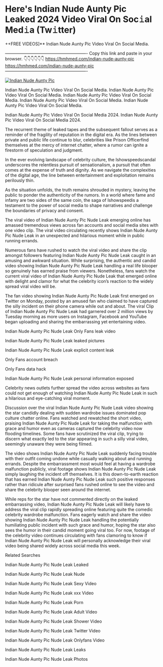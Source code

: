 # Here's Indian Nude Aunty Pic Leaked 2024 Video Viral On Soc𝚒al Med𝚒a (Tw𝚒tter)

++FREE VIDEOS]** Indian Nude Aunty Pic Video Viral On Social Media.

———————————————————-
Copy this link and paste in your browser.
👇👇👇👇👇👇
https://hmhmed.com/indian-nude-aunty-pic
https://hmhmed.com/indian-nude-aunty-pic
———————————————————-

[![Indian Nude Aunty Pic](https://i.imgur.com/dJHk4Zq.gif)](https://hmhmed.com/indian-nude-aunty-pic)

Indian Nude Aunty Pic Video Viral On Social Media. Indian Nude Aunty Pic Video Viral On Social Media. Indian Nude Aunty Pic Video Viral On Social Media. Indian Nude Aunty Pic Video Viral On Social Media. Indian Nude Aunty Pic Video Viral On Social Media.

Indian Nude Aunty Pic Video Viral On Social Media 2024. Indian Nude Aunty Pic Video Viral On Social Media 2024.

The recurrent theme of leaked tapes and the subsequent fallout serves as a reminder of the fragility of reputation in the digital era. As the lines between private and public life continue to blur, celebrities like Prison Officerfind themselves at the mercy of internet chatter, where a rumor can ignite a firestorm of speculation and judgment.

In the ever evolving landscape of celebrity culture, the Ishowspeedscandal underscores the relentless pursuit of sensationalism, a pursuit that often comes at the expense of truth and dignity. As we navigate the complexities of the digital age, the line between entertainment and exploitation remains perilously thin.

As the situation unfolds, the truth remains shrouded in mystery, leaving the public to ponder the authenticity of the rumors. In a world where fame and infamy are two sides of the same coin, the saga of Ishowspeedis a testament to the power of social media to shape narratives and challenge the boundaries of privacy and consent.

The viral video of Indian Nude Aunty Pic Nude Leak emerging online has amassed tremendous views across fan accounts and social media sites with one video clip. The viral video circulating recently shows Indian Nude Aunty Pic Nude Leak in an unexpected and hilarious moment while in public running errands.

Numerous fans have rushed to watch the viral video and share the clip amongst followers featuring Indian Nude Aunty Pic Nude Leak caught in an amusing and awkward situation. While surprising, the authentic and candid video showing Indian Nude Aunty Pic Nude Leak handling a real life blooper so genuinely has earned praise from viewers. Nonetheless, fans watch the current viral video of Indian Nude Aunty Pic Nude Leak that emerged online with delight and clamor for what the celebrity icon’s reaction to the widely spread viral video will be.

The fan video showing Indian Nude Aunty Pic Nude Leak first emerged on Twitter on Monday, posted by an amused fan who claimed to have captured the silly incident on their phone camera while out and about. The viral Clip of Indian Nude Aunty Pic Nude Leak had garnered over 2 million views by Tuesday morning as more users on Instagram, Facebook and YouTube began uploading and sharing the embarrassing yet entertaining video.

Indian Nude Aunty Pic Nude Leak Only Fans leak video

Indian Nude Aunty Pic Nude Leak leaked pictures

Indian Nude Aunty Pic Nude Leak explicit content leak

Only Fans account breach

Only Fans data hack

Indian Nude Aunty Pic Nude Leak personal information exposed

Celebrity news outlets further spread the video across websites as fans could not get enough of watching Indian Nude Aunty Pic Nude Leak in such a hilarious and eye-catching viral moment.

Discussion over the viral Indian Nude Aunty Pic Nude Leak video showing the star candidly dealing with sudden wardrobe issues dominated pop culture chatter online. Fans watched and rewatched the short video, praising Indian Nude Aunty Pic Nude Leak for taking the malfunction with grace and humor even as cameras captured the celebrity video now flooding timelines. Some fans have scrutinized the viral clip, trying to discern what exactly led to the star appearing in such a silly viral video, seemingly unaware they were being filmed.

The video shows Indian Nude Aunty Pic Nude Leak suddenly facing trouble with their outfit coming undone while casually walking about and running errands. Despite the embarrassment most would feel at having a wardrobe malfunction publicly, viral footage shows Indian Nude Aunty Pic Nude Leak simply laughing the incident off themselves. It is this down-to-earth reaction that has earned Indian Nude Aunty Pic Nude Leak such positive responses rather than ridicule after surprised fans rushed online to see the video and share the celebrity blooper seen around the internet.

While reps for the star have not commented directly on the leaked embarrassing video, Indian Nude Aunty Pic Nude Leak will likely have to address the viral clip rapidly spreading online featuring quite the comedic celebrity wardrobe malfunction. Fans eagerly watch and share the video showing Indian Nude Aunty Pic Nude Leak handling the potentially humiliating public incident with such grace and humor, hoping the star also sees the humor in their candid moment going viral too. For now, footage of the celebrity video continues circulating with fans clamoring to know if Indian Nude Aunty Pic Nude Leak will personally acknowledge their viral video being shared widely across social media this week.

Related Searches

Indian Nude Aunty Pic Nude Leak Leaked

Indian Nude Aunty Pic Nude Leak Nude

Indian Nude Aunty Pic Nude Leak Sexy Video

Indian Nude Aunty Pic Nude Leak xxx Video

Indian Nude Aunty Pic Nude Leak Porn

Indian Nude Aunty Pic Nude Leak Adult Video

Indian Nude Aunty Pic Nude Leak Shower Video

Indian Nude Aunty Pic Nude Leak Twitter Video

Indian Nude Aunty Pic Nude Leak Onlyfans Video

Indian Nude Aunty Pic Nude Leak Leaks

Indian Nude Aunty Pic Nude Leak Photos
